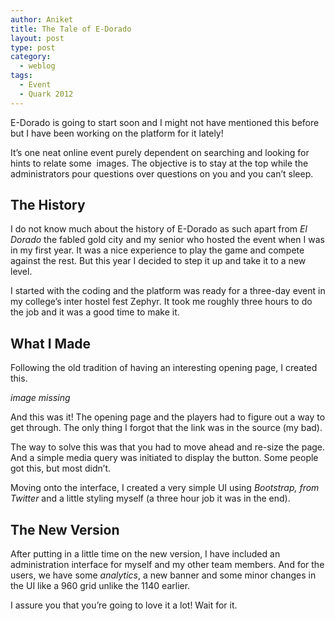 ```yaml
---
author: Aniket
title: The Tale of E-Dorado
layout: post
type: post
category:
  - weblog
tags:
  - Event
  - Quark 2012
---
```

E-Dorado is going to start soon and I might not have mentioned this before but I have been working on the platform for it lately!

It’s one neat online event purely dependent on searching and looking for hints to relate some  images. The objective is to stay at the top while the administrators pour questions over questions on you and you can’t sleep.

## The History

I do not know much about the history of E-Dorado as such apart from *El Dorado* the fabled gold city and my senior who hosted the event when I was in my first year. It was a nice experience to play the game and compete against the rest. But this year I decided to step it up and take it to a new level.

I started with the coding and the platform was ready for a three-day event in my college’s inter hostel fest Zephyr. It took me roughly three hours to do the job and it was a good time to make it.

## What I Made

Following the old tradition of having an interesting opening page, I created this.

_image missing_

And this was it! The opening page and the players had to figure out a way to get through. The only thing I forgot that the link was in the source (my bad).

The way to solve this was that you had to move ahead and re-size the page. And a simple media query was initiated to display the button. Some people got this, but most didn’t.

Moving onto the interface, I created a very simple UI using *Bootstrap, from Twitter* and a little styling myself (a three hour job it was in the end).

## The New Version

After putting in a little time on the new version, I have included an administration interface for myself and my other team members. And for the users, we have some *analytics*, a new banner and some minor changes in the UI like a 960 grid unlike the 1140 earlier.

I assure you that you’re going to love it a lot! Wait for it.